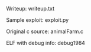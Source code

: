 Writeup: writeup.txt

Sample exploit: exploit.py

Original c source: animalFarm.c

ELF with debug info: debug1984
